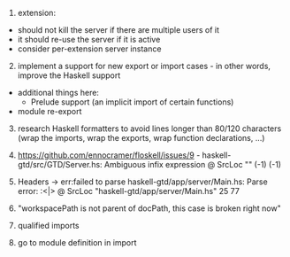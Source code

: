 1. extension:
  - should not kill the server if there are multiple users of it
  - it should re-use the server if it is active
  - consider per-extension server instance
  
2. implement a support for new export or import cases - in other words, improve the Haskell support
  - additional things here:
    - Prelude support (an implicit import of certain functions)
  - module re-export

3. research Haskell formatters to avoid lines longer than 80/120 characters (wrap the imports, wrap the exports, wrap function declarations, ...)

4. https://github.com/ennocramer/floskell/issues/9 - haskell-gtd/src/GTD/Server.hs: Ambiguous infix expression @ SrcLoc "" (-1) (-1)

5. Headers -> err:failed to parse haskell-gtd/app/server/Main.hs: Parse error: :<|> @ SrcLoc "haskell-gtd/app/server/Main.hs" 25 77

6. "workspacePath is not parent of docPath, this case is broken right now"

7. qualified imports

8. go to module definition in import
